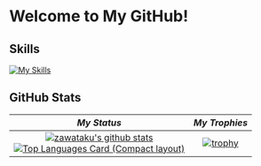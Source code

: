 # Welcome to My GitHub!

## Skills
[![My Skills](https://skillicons.dev/icons?i=html,css,js,ts,nodejs,react,nextjs,tailwind,py,vscode,git,github)](https://skillicons.dev)

## GitHub Stats
|*My Status*|*My Trophies*|
|:---:|:---:|
|[![zawataku's github stats](https://github-readme-stats.vercel.app/api?username=zawataku&count_private=true&card_width=480)](https://github.com/anuraghazra/github-readme-stats)<br>[![Top Languages Card (Compact layout)](https://github-readme-stats.vercel.app/api/top-langs/?username=zawataku&layout=compact&langs_count=8&card_width=480)](https://github.com/anuraghazra/github-readme-stats)|[![trophy](https://github-profile-trophy.vercel.app/?username=zawataku&theme=monokai&margin-w=20&margin-h=20&row=3&column=4)](https://github.com/ryo-ma/github-profile-trophy)|
